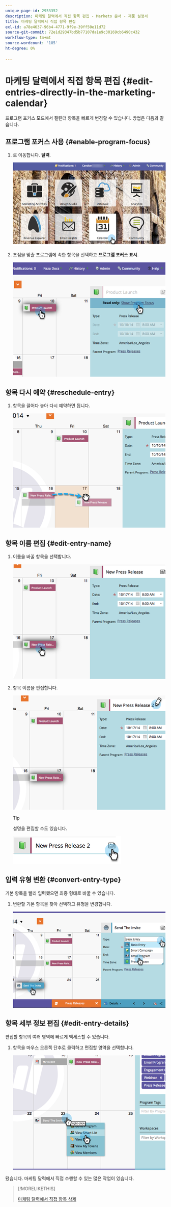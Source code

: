 ```yaml
---
unique-page-id: 2953352
description: 마케팅 달력에서 직접 항목 편집 - Marketo 문서 - 제품 설명서
title: 마케팅 달력에서 직접 항목 편집
exl-id: a78e4637-96b4-4771-9f9e-39ff50e11d72
source-git-commit: 72e1d29347bd5b77107da1e9c30169cb6490c432
workflow-type: tm+mt
source-wordcount: '185'
ht-degree: 0%

---
```


# 마케팅 달력에서 직접 항목 편집 {#edit-entries-directly-in-the-marketing-calendar}

프로그램 포커스 모드에서 캘린더 항목을 빠르게 변경할 수 있습니다. 방법은 다음과 같습니다.

## 프로그램 포커스 사용 {#enable-program-focus}

1. 로 이동합니다. **달력**.

   ![](assets/2017-05-10-15-30-47-3.png)

1. 초점을 맞출 프로그램에 속한 항목을 선택하고 **프로그램 포커스 표시**.

   ![](assets/image2014-10-20-13-3a16-3a7.png)

## 항목 다시 예약 {#reschedule-entry}

1. 항목을 끌어다 놓아 다시 예약하면 됩니다.

   ![](assets/image2014-10-20-13-3a16-3a18.png)

## 항목 이름 편집 {#edit-entry-name}

1. 이름을 바꿀 항목을 선택합니다.

   ![](assets/image2014-10-20-13-3a16-3a31.png)

1. 항목 이름을 편집합니다.

   ![](assets/image2014-10-20-13-3a16-3a42.png)

   >[!TIP]
   >
   >설명을 편집할 수도 있습니다.
   >
   >![](assets/image2014-10-20-13-3a16-3a56.png)

## 입력 유형 변환 {#convert-entry-type}

기본 항목을 빨리 입력했으면 최종 형태로 바꿀 수 있습니다.

1. 변환할 기본 항목을 찾아 선택하고 유형을 변경합니다.

   ![](assets/image2014-10-20-13-3a18-3a38.png)

## 항목 세부 정보 편집 {#edit-entry-details}

편집할 항목의 여러 영역에 빠르게 액세스할 수 있습니다.

1. 항목을 마우스 오른쪽 단추로 클릭하고 편집할 영역을 선택합니다.

   ![](assets/image2014-10-20-13-3a18-3a48.png)

됐습니다. 마케팅 달력에서 직접 수행할 수 있는 많은 작업이 있습니다.

>[!MORELIKETHIS]
>
>[마케팅 달력에서 직접 항목 삭제](/help/marketo/product-docs/core-marketo-concepts/marketing-calendar/working-with-the-calendar/delete-entries-directly-in-the-marketing-calendar.md)
